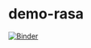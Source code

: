 # demo-rasa

[![Binder](https://mybinder.org/badge_logo.svg)](https://mybinder.org/v2/gh/Ievillins/demo-rasa/HEAD)

